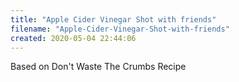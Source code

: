 ```yaml
---
title: "Apple Cider Vinegar Shot with friends"
filename: "Apple-Cider-Vinegar-Shot-with-friends"
created: 2020-05-04 22:44:06
---
```

Based on Don't Waste The Crumbs Recipe
